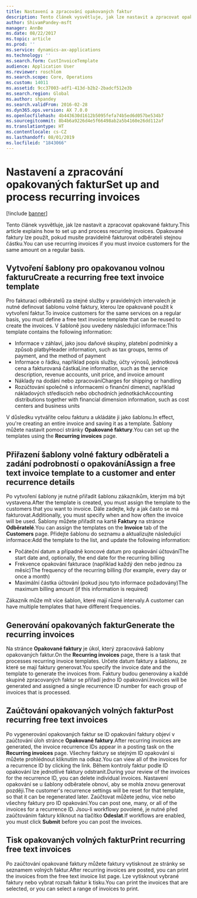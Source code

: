 ```yaml
---
title: Nastavení a zpracování opakovaných faktur
description: Tento článek vysvětluje, jak lze nastavit a zpracovat opakované faktury. Opakované faktury lze použít, pokud musíte pravidelně fakturovat odběrateli stejnou částku.
author: ShivamPandey-msft
manager: AnnBe
ms.date: 08/22/2017
ms.topic: article
ms.prod: ''
ms.service: dynamics-ax-applications
ms.technology: ''
ms.search.form: CustInvoiceTemplate
audience: Application User
ms.reviewer: roschlom
ms.search.scope: Core, Operations
ms.custom: 14011
ms.assetid: 9cc37003-adf1-413d-b2b2-2badcf512e3b
ms.search.region: Global
ms.author: shpandey
ms.search.validFrom: 2016-02-28
ms.dyn365.ops.version: AX 7.0.0
ms.openlocfilehash: 4b443630d1612b5095fefa74b5ed6d057be534b7
ms.sourcegitcommit: 8b4b6a9226d4e5f66498ab2a5b4160e26dd112af
ms.translationtype: HT
ms.contentlocale: cs-CZ
ms.lasthandoff: 08/01/2019
ms.locfileid: "1843066"
---
```

# <a name="set-up-and-process-recurring-invoices"></a><span data-ttu-id="d7edc-104">Nastavení a zpracování opakovaných faktur</span><span class="sxs-lookup"><span data-stu-id="d7edc-104">Set up and process recurring invoices</span></span>

[!include [banner](../includes/banner.md)]

<span data-ttu-id="d7edc-105">Tento článek vysvětluje, jak lze nastavit a zpracovat opakované faktury.</span><span class="sxs-lookup"><span data-stu-id="d7edc-105">This article explains how to set up and process recurring invoices.</span></span> <span data-ttu-id="d7edc-106">Opakované faktury lze použít, pokud musíte pravidelně fakturovat odběrateli stejnou částku.</span><span class="sxs-lookup"><span data-stu-id="d7edc-106">You can use recurring invoices if you must invoice customers for the same amount on a regular basis.</span></span>

<a name="create-a-recurring-free-text-invoice-template"></a><span data-ttu-id="d7edc-107">Vytvoření šablony pro opakovanou volnou fakturu</span><span class="sxs-lookup"><span data-stu-id="d7edc-107">Create a recurring free text invoice template</span></span>
---------------------------------------------

<span data-ttu-id="d7edc-108">Pro fakturaci odběratelů za stejné služby v pravidelných intervalech je nutné definovat šablonu volné faktury, kterou lze opakovaně použít k vytvoření faktur.</span><span class="sxs-lookup"><span data-stu-id="d7edc-108">To invoice customers for the same services on a regular basis, you must define a free text invoice template that can be reused to create the invoices.</span></span> <span data-ttu-id="d7edc-109">V šabloně jsou uvedeny následující informace:</span><span class="sxs-lookup"><span data-stu-id="d7edc-109">This template contains the following information:</span></span>

-   <span data-ttu-id="d7edc-110">Informace v záhlaví, jako jsou daňové skupiny, platební podmínky a způsob platby</span><span class="sxs-lookup"><span data-stu-id="d7edc-110">Header information, such as tax groups, terms of payment, and the method of payment</span></span>
-   <span data-ttu-id="d7edc-111">Informace o řádku, například popis služby, účty výnosů, jednotková cena a fakturovaná částka</span><span class="sxs-lookup"><span data-stu-id="d7edc-111">Line information, such as the service description, revenue accounts, unit price, and invoice amount</span></span>
-   <span data-ttu-id="d7edc-112">Náklady na dodání nebo zpracování</span><span class="sxs-lookup"><span data-stu-id="d7edc-112">Charges for shipping or handling</span></span>
-   <span data-ttu-id="d7edc-113">Rozúčtování společně s informacemi o finanční dimenzi, například nákladových střediscích nebo obchodních jednotkách</span><span class="sxs-lookup"><span data-stu-id="d7edc-113">Accounting distributions together with financial dimension information, such as cost centers and business units</span></span>

<span data-ttu-id="d7edc-114">V důsledku vytváříte celou fakturu a ukládáte ji jako šablonu.</span><span class="sxs-lookup"><span data-stu-id="d7edc-114">In effect, you're creating an entire invoice and saving it as a template.</span></span> <span data-ttu-id="d7edc-115">Šablony můžete nastavit pomocí stránky **Opakované faktury**.</span><span class="sxs-lookup"><span data-stu-id="d7edc-115">You can set up the templates using the **Recurring invoices** page.</span></span>

## <a name="assign-a-free-text-invoice-template-to-a-customer-and-enter-recurrence-details"></a><span data-ttu-id="d7edc-116">Přiřazení šablony volné faktury odběrateli a zadání podrobností o opakování</span><span class="sxs-lookup"><span data-stu-id="d7edc-116">Assign a free text invoice template to a customer and enter recurrence details</span></span>
<span data-ttu-id="d7edc-117">Po vytvoření šablony je nutné přiřadit šablonu zákazníkům, kterým má být vystavena.</span><span class="sxs-lookup"><span data-stu-id="d7edc-117">After the template is created, you must assign the template to the customers that you want to invoice.</span></span> <span data-ttu-id="d7edc-118">Dále zadejte, kdy a jak často se má fakturovat.</span><span class="sxs-lookup"><span data-stu-id="d7edc-118">Additionally, you must specify when and how often the invoice will be used.</span></span> <span data-ttu-id="d7edc-119">Šablony můžete přiřadit na kartě **Faktury** na stránce **Odběratelé**.</span><span class="sxs-lookup"><span data-stu-id="d7edc-119">You can assign the templates on the **Invoice** tab of the **Customers** page.</span></span> <span data-ttu-id="d7edc-120">Přidejte šablonu do seznamu a aktualizujte následující informace:</span><span class="sxs-lookup"><span data-stu-id="d7edc-120">Add the template to the list, and update the following information:</span></span>

-   <span data-ttu-id="d7edc-121">Počáteční datum a případně koncové datum pro opakování účtování</span><span class="sxs-lookup"><span data-stu-id="d7edc-121">The start date and, optionally, the end date for the recurring billing</span></span>
-   <span data-ttu-id="d7edc-122">Frekvence opakování fakturace (například každý den nebo jednou za měsíc)</span><span class="sxs-lookup"><span data-stu-id="d7edc-122">The frequency of the recurring billing (for example, every day or once a month)</span></span>
-   <span data-ttu-id="d7edc-123">Maximální částka účtování (pokud jsou tyto informace požadovány)</span><span class="sxs-lookup"><span data-stu-id="d7edc-123">The maximum billing amount (if this information is required)</span></span>

<span data-ttu-id="d7edc-124">Zákazník může mít více šablon, které mají různé intervaly.</span><span class="sxs-lookup"><span data-stu-id="d7edc-124">A customer can have multiple templates that have different frequencies.</span></span>

## <a name="generate-the-recurring-invoices"></a><span data-ttu-id="d7edc-125">Generování opakovaných faktur</span><span class="sxs-lookup"><span data-stu-id="d7edc-125">Generate the recurring invoices</span></span>
<span data-ttu-id="d7edc-126">Na stránce **Opakované faktury** je úkol, který zpracovává šablony opakovaných faktur.</span><span class="sxs-lookup"><span data-stu-id="d7edc-126">On the **Recurring invoices** page, there is a task that processes recurring invoice templates.</span></span> <span data-ttu-id="d7edc-127">Určete datum faktury a šablonu, ze které se mají faktury generovat.</span><span class="sxs-lookup"><span data-stu-id="d7edc-127">You specify the invoice date and the template to generate the invoices from.</span></span> <span data-ttu-id="d7edc-128">Faktury budou generovány a každé skupině zpracovaných faktur se přiřadí jedno ID opakování.</span><span class="sxs-lookup"><span data-stu-id="d7edc-128">Invoices will be generated and assigned a single recurrence ID number for each group of invoices that is processed.</span></span>

<a name="post-recurring-free-text-invoices"></a><span data-ttu-id="d7edc-129">Zaúčtování opakovaných volných faktur</span><span class="sxs-lookup"><span data-stu-id="d7edc-129">Post recurring free text invoices</span></span>
---------------------------------

<span data-ttu-id="d7edc-130">Po vygenerování opakovaných faktur se ID opakování faktury objeví v zaúčtování úloh stránce **Opakované faktury**.</span><span class="sxs-lookup"><span data-stu-id="d7edc-130">After recurring invoices are generated, the invoice recurrence IDs appear in a posting task on the **Recurring invoices** page.</span></span> <span data-ttu-id="d7edc-131">Všechny faktury se stejným ID opakování si můžete prohlédnout kliknutím na odkaz.</span><span class="sxs-lookup"><span data-stu-id="d7edc-131">You can view all of the invoices for a recurrence ID by clicking the link.</span></span> <span data-ttu-id="d7edc-132">Během kontroly faktur podle ID opakování lze jednotlivé faktury odstranit.</span><span class="sxs-lookup"><span data-stu-id="d7edc-132">During your review of the invoices for the recurrence ID, you can delete individual invoices.</span></span> <span data-ttu-id="d7edc-133">Nastavení opakování se u šablony odběratele obnoví, aby se mohla znovu generovat později.</span><span class="sxs-lookup"><span data-stu-id="d7edc-133">The customer's recurrence settings will be reset for that template, so that it can be regenerated later.</span></span> <span data-ttu-id="d7edc-134">Zaúčtovat můžete jednu, více nebo všechny faktury pro ID opakování.</span><span class="sxs-lookup"><span data-stu-id="d7edc-134">You can post one, many, or all of the invoices for a recurrence ID.</span></span> <span data-ttu-id="d7edc-135">Jsou-li workflowy povolené, je nutné před zaúčtováním faktury kliknout na tlačítko **Odeslat**.</span><span class="sxs-lookup"><span data-stu-id="d7edc-135">If workflows are enabled, you must click **Submit** before you can post the invoices.</span></span>

<a name="print-recurring-free-text-invoices"></a><span data-ttu-id="d7edc-136">Tisk opakovaných volných faktur</span><span class="sxs-lookup"><span data-stu-id="d7edc-136">Print recurring free text invoices</span></span>
----------------------------------

<span data-ttu-id="d7edc-137">Po zaúčtování opakované faktury můžete faktury vytisknout ze stránky se seznamem volných faktur.</span><span class="sxs-lookup"><span data-stu-id="d7edc-137">After recurring invoices are posted, you can print the invoices from the free text invoice list page.</span></span> <span data-ttu-id="d7edc-138">Lze vytisknout vybrané faktury nebo vybrat rozsah faktur k tisku.</span><span class="sxs-lookup"><span data-stu-id="d7edc-138">You can print the invoices that are selected, or you can select a range of invoices to print.</span></span>



